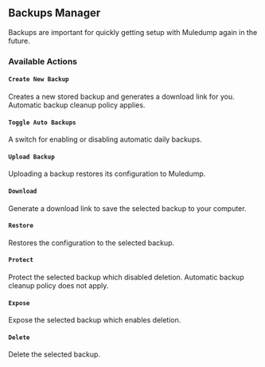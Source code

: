 ## Backups Manager

Backups are important for quickly getting setup with Muledump again in the future.

### Available Actions

#### ```Create New Backup```
Creates a new stored backup and generates a download link for you. Automatic backup cleanup policy applies.

#### ```Toggle Auto Backups```
A switch for enabling or disabling automatic daily backups.

#### ```Upload Backup```
Uploading a backup restores its configuration to Muledump.

#### ```Download```
Generate a download link to save the selected backup to your computer.

#### ```Restore```
Restores the configuration to the selected backup.

#### ```Protect```
Protect the selected backup which disabled deletion. Automatic backup cleanup policy does not apply.

#### ```Expose```
Expose the selected backup which enables deletion.

#### ```Delete```
Delete the selected backup.
